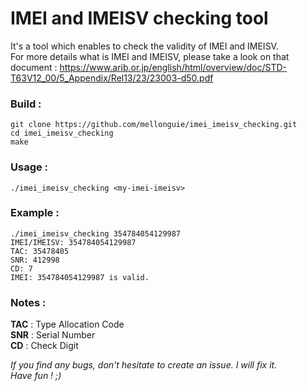 # IMEI and IMEISV checking tool

It's a tool which enables to check the validity of IMEI and IMEISV. \
For more details what is IMEI and IMEISV, please take a look on that document : https://www.arib.or.jp/english/html/overview/doc/STD-T63V12_00/5_Appendix/Rel13/23/23003-d50.pdf

### Build :
```
git clone https://github.com/mellonguie/imei_imeisv_checking.git 
cd imei_imeisv_checking
make
```

### Usage :
```
./imei_imeisv_checking <my-imei-imeisv>
```

### Example :
```
./imei_imeisv_checking 354784054129987
IMEI/IMEISV: 354784054129987
TAC: 35478405
SNR: 412998
CD: 7
IMEI: 354784054129987 is valid.
```

### Notes :
**TAC** : Type Allocation Code \
**SNR** : Serial Number \
**CD**  : Check Digit

*If you find any bugs, don't hesitate to create an issue. I will fix it.* \
*Have fun ! ;)*
